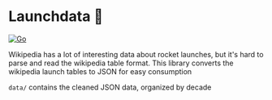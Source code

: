 # Launchdata 🚀

[![Go](https://github.com/vsinha/launchdata/actions/workflows/go.yml/badge.svg)](https://github.com/vsinha/launchdata/actions/workflows/go.yml)

Wikipedia has a lot of interesting data about rocket launches, but it's hard to
parse and read the wikipedia table format. This library converts the wikipedia
launch tables to JSON for easy consumption

`data/` contains the cleaned JSON data, organized by decade
